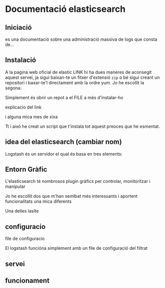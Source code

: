 # Documentació elasticsearch

## Iniciació

es una documentació sobre una administració massiva de logs que consta de...


## Instalació

A la pagina web oficial de elastic  LINK hi ha dues maneres de aconsegit aquest servei, ja sigui baixan-te un fitxer d'extensió `zip` o bé sigui creant un repositori i baxar-te'l directament amb la ordre yum.
Jo he escollit la segona:

Simplement és obrir un repot a el FILE
a més d'instalar-ho

explicacio del link

i alguna mica mes de xixa


Tt i aixó he creat un script que t'instala tot aquest preoces que he esmentat.

## idea del elasticsearch (cambiar nom)

Logstash és un servidor el qual és basa en tres elements:

## Entorn Gràfic

L'elasticsearch té nombrosos plugin gràfics per controlar, monitoritzar i manipular

Jo he escollit dos que m'han semlbat més interessants i aportent funcionalitats una mica diferents

Una delles
laslte

## configuracio

file de configuracio

El logstash funcióna simplement amb un file de configuració del filtrat


## servei

## funcionament


